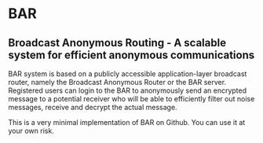 BAR
===

Broadcast Anonymous Routing - A scalable system for efficient anonymous communications
--------------------------------------------------------------------------------------

BAR system is based on a publicly accessible application-layer broadcast router, namely the Broadcast Anonymous Router or the BAR server. Registered users can login to the BAR to anonymously send an encrypted message to a potential receiver who will be able to efficiently filter out noise messages, receive and decrypt the actual message.

This is a very minimal implementation of BAR on Github. You can use it at your own risk.
